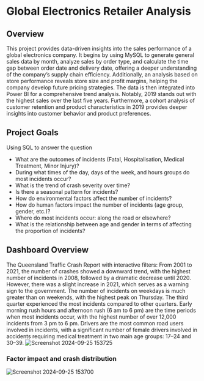 # Global Electronics Retailer Analysis

## Overview
This project provides data-driven insights into the sales performance of a global electronics company. It begins by using MySQL to generate general sales data by month, analyze sales by order type, and calculate the time gap between order date and delivery date, offering a deeper understanding of the company’s supply chain efficiency. Additionally, an analysis based on store performance reveals store size and profit margins, helping the company develop future pricing strategies. The data is then integrated into Power BI for a comprehensive trend analysis. Notably, 2019 stands out with the highest sales over the last five years. Furthermore, a cohort analysis of customer retention and product characteristics in 2019 provides deeper insights into customer behavior and product preferences.

## Project Goals
Using SQL to answer the question
* What are the outcomes of incidents (Fatal, Hospitalisation, Medical Treatment, Minor Injury)?
* During what times of the day, days of the week, and hours groups do most incidents occur?
* What is the trend of crash severity over time?
* Is there a seasonal pattern for incidents?
* How do environmental factors affect the number of incidents?
* How do human factors impact the number of incidents (age group, gender, etc.)?
* Where do most incidents occur: along the road or elsewhere?
* What is the relationship between age and gender in terms of affecting the proportion of incidents?

## Dashboard Overview
The Queensland Traffic Crash Report with interactive filters:
From 2001 to 2021, the number of crashes showed a downward trend, with the highest number of incidents in 2008, followed by a dramatic decrease until 2020. However, there was a slight increase in 2021, which serves as a warning sign to the government.
The number of incidents on weekdays is much greater than on weekends, with the highest peak on Thursday.
The third quarter experienced the most incidents compared to other quarters.
Early morning rush hours and afternoon rush (6 am to 6 pm) are the time periods when most incidents occur, with the highest number of over 12,000 incidents from 3 pm to 6 pm.
Drivers are the most common road users involved in incidents, with a significant number of female drivers involved in accidents requiring medical treatment in two main age groups: 17–24 and 30–39.
![Screenshot 2024-09-25 153725](https://github.com/user-attachments/assets/4b45fc64-63a8-4fe1-ad3e-2f3d5b5b90a9)
### Factor impact and crash distribution
![Screenshot 2024-09-25 153700](https://github.com/user-attachments/assets/e7c63712-bedd-4c7a-b4c8-46570e2ea888)
